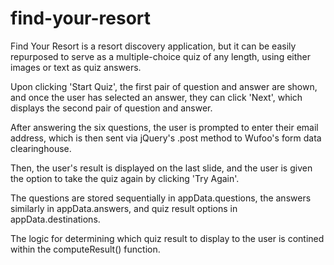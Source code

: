 find-your-resort
================

Find Your Resort is a resort discovery application, but it can be easily repurposed to serve as a multiple-choice quiz of any length, using either images or text as quiz answers.

Upon clicking 'Start Quiz', the first pair of question and answer are shown, and once the user has selected an answer, they can click 'Next', which displays the second pair of question and answer.

After answering the six questions, the user is prompted to enter their email address, which is then sent via jQuery's .post method to Wufoo's form data clearinghouse.

Then, the user's result is displayed on the last slide, and the user is given the option to take the quiz again by clicking 'Try Again'.

The questions are stored sequentially in appData.questions, the answers similarly in appData.answers, and quiz result options in appData.destinations.

The logic for determining which quiz result to display to the user is contined within the computeResult() function.

